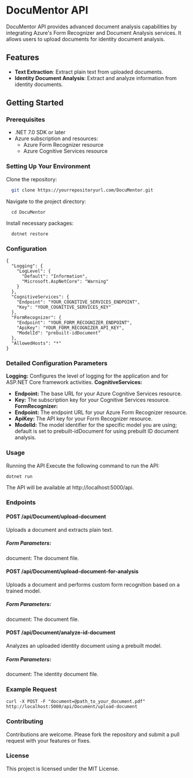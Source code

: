 # DocuMentor API

DocuMentor API provides advanced document analysis capabilities by integrating Azure's Form Recognizer and Document Analysis services. It allows users to upload documents for  identity document analysis.

## Features

- **Text Extraction**: Extract plain text from uploaded documents.
- **Identity Document Analysis**: Extract and analyze information from identity documents.

## Getting Started

### Prerequisites

- .NET 7.0 SDK or later
- Azure subscription and resources:
  - Azure Form Recognizer resource
  - Azure Cognitive Services resource

### Setting Up Your Environment

Clone the repository:
```bash
  git clone https://yourrepositoryurl.com/DocuMentor.git
```
Navigate to the project directory:
```console
  cd DocuMentor
 ```
Install necessary packages:
```
  dotnet restore
```

### Configuration
```
{
  "Logging": {
    "LogLevel": {
      "Default": "Information",
      "Microsoft.AspNetCore": "Warning"
    }
  },
  "CognitiveServices": {
    "Endpoint": "YOUR_COGNITIVE_SERVICES_ENDPOINT",
    "Key": "YOUR_COGNITIVE_SERVICES_KEY"
  },
  "FormRecognizer": {
    "Endpoint": "YOUR_FORM_RECOGNIZER_ENDPOINT",
    "ApiKey": "YOUR_FORM_RECOGNIZER_API_KEY",
    "ModelId": "prebuilt-idDocument"
  },
  "AllowedHosts": "*"
}
```

### Detailed Configuration Parameters
**Logging:** Configures the level of logging for the application and for ASP.NET Core framework activities.
**CognitiveServices:**
- **Endpoint:** The base URL for your Azure Cognitive Services resource.
- **Key:** The subscription key for your Cognitive Services resource.
**FormRecognizer:**
- **Endpoint:** The endpoint URL for your Azure Form Recognizer resource.
- **ApiKey:** The API key for your Form Recognizer resource.
- **ModelId:** The model identifier for the specific model you are using; default is set to prebuilt-idDocument for using prebuilt ID document analysis.

### Usage

Running the API
Execute the following command to run the API:
```
dotnet run
```
The API will be available at http://localhost:5000/api.

### Endpoints
#### POST /api/Document/upload-document
Uploads a document and extracts plain text.
##### Form Parameters:
document: The document file.
#### POST /api/Document/upload-document-for-analysis
Uploads a document and performs custom form recognition based on a trained model.
##### Form Parameters:
document: The document file.
#### POST /api/Document/analyze-id-document
Analyzes an uploaded identity document using a prebuilt model.
##### Form Parameters:
document: The identity document file.


### Example Request
```
curl -X POST -F "document=@path_to_your_document.pdf" http://localhost:5000/api/Document/upload-document
```

### Contributing
Contributions are welcome. Please fork the repository and submit a pull request with your features or fixes.

### License
This project is licensed under the MIT License.


